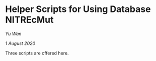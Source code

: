 # Helper Scripts for Using Database NITREcMut

_Yu Wan_

_1 August 2020_



Three scripts are offered here.



